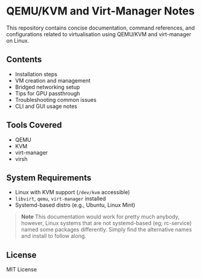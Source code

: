 # QEMU/KVM and Virt-Manager Notes

This repository contains concise documentation, command references, and configurations related to virtualisation using QEMU/KVM and virt-manager on Linux.

## Contents

- Installation steps
- VM creation and management
- Bridged networking setup
- Tips for GPU passthrough
- Troubleshooting common issues 
- CLI and GUI usage notes 


## Tools Covered

- QEMU
- KVM
- virt-manager
- virsh

## System Requirements

- Linux with KVM support (`/dev/kvm` accessible)
- `libvirt`, `qemu`, `virt-manager` installed
- Systemd-based distro (e.g., Ubuntu, Linux Mint)

> **Note**
> This documentation would work for pretty much anybody, however, Linux systems that are not systemd-based (eg; rc-service) named some packages differently. Simply find the alternative names and install to follow along.

## License

MIT License
